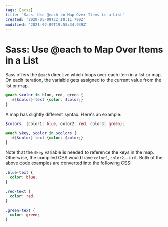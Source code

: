 ```yaml
---
tags: [scss]
title: 'Sass: Use @each to Map Over Items in a List'
created: '2020-05-09T22:18:11.790Z'
modified: '2021-02-09T19:58:34.939Z'
---
```


Sass: Use @each to Map Over Items in a List
===========================================

Sass offers the ```@each``` directive which loops over each item in a list or map. On each iteration, the variable gets assigned to the current value from the list or map.
``` scss
@each $color in blue, red, green {
  .#{$color}-text {color: $color;}
}
```

A map has slightly different syntax. Here's an example:
```scss
$colors: (color1: blue, color2: red, color3: green);

@each $key, $color in $colors {
  .#{$color}-text {color: $color;}
}
``````
Note that the ```$key``` variable is needed to reference the keys in the map. Otherwise, the compiled CSS would have ```color1```, ```color2```... in it. Both of the above code examples are converted into the following CSS:
``` scss
.blue-text {
  color: blue;
}

.red-text {
  color: red;
}

.green-text {
  color: green;
}
```
